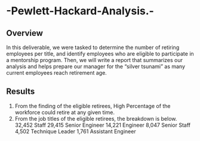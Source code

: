 # -Pewlett-Hackard-Analysis.-

## Overview 
In this deliverable, we were tasked to determine the number of retiring employees per title, and identify employees who are eligible to participate in a mentorship program. Then, we will write a report that summarizes our analysis and helps prepare our manager for the “silver tsunami” as many current employees reach retirement age.

## Results

1. From the finding of the eligible retirees, High Percentage of the workforce could retire at any given time.
2. From the job titles of the eligible retirees, the breakdown is below.
32,452 Staff
29,415 Senior Engineer
14,221 Engineer
8,047 Senior Staff
4,502 Technique Leader
1,761 Assistant Engineer
